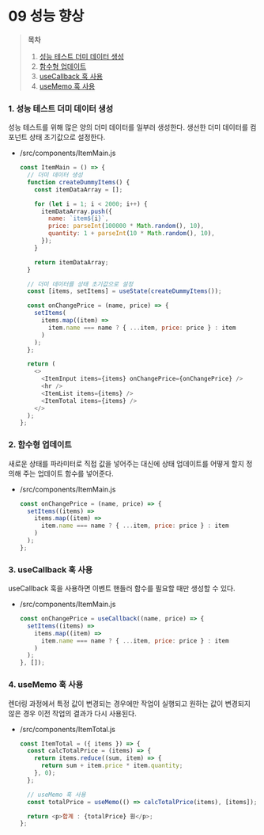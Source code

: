 # 09 성능 향상

> **목차**
>
> 1. [성능 테스트 더미 데이터 생성](#1-성능-테스트-더미-데이터-생성)
> 2. [함수형 업데이트](#2-함수형-업데이트)
> 3. [useCallback 훅 사용](#3-usecallback-훅-사용)
> 4. [useMemo 훅 사용](#4-usememo-훅-사용)

### 1. 성능 테스트 더미 데이터 생성

성능 테스트를 위해 많은 양의 더미 데이터를 일부러 생성한다. 생선한 더미 데이터를 컴포넌트 상태 초기값으로 설정한다.

- /src/components/ItemMain.js

  ```javascript
  const ItemMain = () => {
    // 더미 데이터 생성
    function createDummyItems() {
      const itemDataArray = [];

      for (let i = 1; i < 2000; i++) {
        itemDataArray.push({
          name: `item${i}`,
          price: parseInt(100000 * Math.random(), 10),
          quantity: 1 + parseInt(10 * Math.random(), 10),
        });
      }

      return itemDataArray;
    }

    // 더미 데이터를 상태 초기값으로 설정
    const [items, setItems] = useState(createDummyItems());

    const onChangePrice = (name, price) => {
      setItems(
        items.map((item) =>
          item.name === name ? { ...item, price: price } : item
        )
      );
    };

    return (
      <>
        <ItemInput items={items} onChangePrice={onChangePrice} />
        <hr />
        <ItemList items={items} />
        <ItemTotal items={items} />
      </>
    );
  };
  ```

### 2. 함수형 업데이트

새로운 상태를 파라미터로 직접 값을 넣어주는 대신에 상태 업데이트를 어떻게 할지 정의해 주는 업데이트 함수를 넣어준다.

- /src/components/ItemMain.js

  ```javascript
  const onChangePrice = (name, price) => {
    setItems((items) =>
      items.map((item) =>
        item.name === name ? { ...item, price: price } : item
      )
    );
  };
  ```

### 3. useCallback 훅 사용

useCallback 훅을 사용하면 이벤트 핸들러 함수를 필요할 때만 생성할 수 있다.

- /src/components/ItemMain.js

  ```javascript
  const onChangePrice = useCallback((name, price) => {
    setItems((items) =>
      items.map((item) =>
        item.name === name ? { ...item, price: price } : item
      )
    );
  }, []);
  ```

### 4. useMemo 훅 사용

렌더링 과정에서 특정 값이 변경되는 경우에만 작업이 실행되고 원하는 값이 변경되지 않은 경우 이전 작업의 결과가 다시 사용된다.

- /src/components/ItemTotal.js

  ```javascript
  const ItemTotal = ({ items }) => {
    const calcTotalPrice = (items) => {
      return items.reduce((sum, item) => {
        return sum + item.price * item.quantity;
      }, 0);
    };

    // useMemo 훅 사용
    const totalPrice = useMemo(() => calcTotalPrice(items), [items]);

    return <p>합계 : {totalPrice} 원</p>;
  };
  ```
